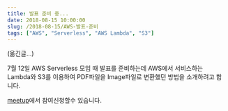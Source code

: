 ```yaml
---
title: 발표 준비 중...
date: 2018-08-15 10:00:00
slug: /2018-08-15/AWS-발표-준비
tags: ["AWS", "Serverless", "AWS Lambda", "S3"]
---
```


(옮긴글…)

7월 12일 AWS Serverless 모임 때 발표를 준비하는데 AWS에서 서비스하는 Lambda와 S3를 이용하여 PDF파일을 Image파일로 변환했던 방법을 소개하려고 합니다.

[meetup](https://www.meetup.com/ko-KR/awskrug/events/252147208/?rv=ea1_v2&_xtd=gatlbWFpbF9jbGlja9oAJDdlMzVjMjM2LTY3YmQtNDZkMy05OGZmLTdmMmJiMjY4NDkzZA)에서 참여신청할수 있습니다.
